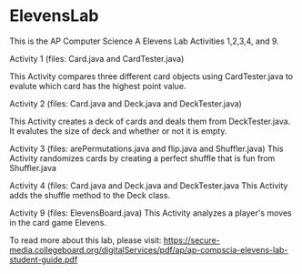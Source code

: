# ElevensLab
This is the AP Computer Science A Elevens Lab Activities 1,2,3,4, and 9.

Activity 1 (files: Card.java and CardTester.java)

This Activity compares three different card objects using CardTester.java to evalute which card has the highest point value.

Activity 2 (files: Card.java and Deck.java and DeckTester.java)

This Activity creates a deck of cards and deals them from DeckTester.java. It evalutes the size of deck 
and whether or not it is empty.

Activity 3 (files: arePermutations.java and flip.java and Shuffler.java)
This Activity randomizes cards by creating a perfect shuffle that is fun from Shuffler.java

Activity 4 (files: Card.java and Deck.java and DeckTester.java
This Activity adds the shuffle method to the Deck class.

Activity 9 (files: ElevensBoard.java)
This Activity analyzes a player's moves in the card game Elevens.

To read more about this lab, please visit: https://secure-media.collegeboard.org/digitalServices/pdf/ap/ap-compscia-elevens-lab-student-guide.pdf
